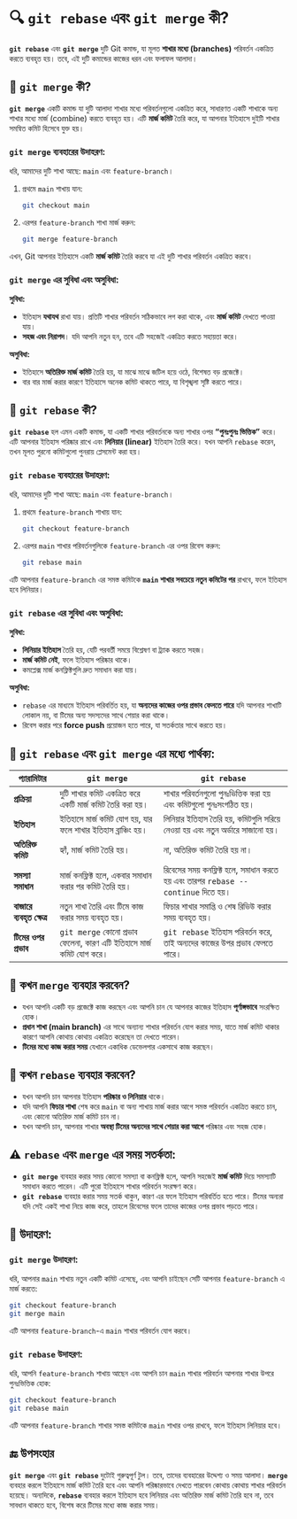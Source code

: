 # 🔍 **`git rebase` এবং `git merge` কী?**

**`git rebase`** এবং **`git merge`** দুটি Git কমান্ড, যা মূলত **শাখার মধ্যে (branches)** পরিবর্তন একত্রিত করতে ব্যবহৃত হয়। তবে, এই দুটি কমান্ডের কাজের ধরন এবং ফলাফল আলাদা।


## 📌 **`git merge` কী?**

**`git merge`** একটি কমান্ড যা দুটি আলাদা শাখার মধ্যে পরিবর্তনগুলো একত্রিত করে, সাধারণত একটি শাখাকে অন্য শাখার মধ্যে মার্জ (combine) করতে ব্যবহৃত হয়। এটি **মার্জ কমিট** তৈরি করে, যা আপনার ইতিহাসে দুইটি শাখার সমন্বিত কমিট হিসেবে যুক্ত হয়।


### **`git merge` ব্যবহারের উদাহরণ:**

ধরি, আমাদের দুটি শাখা আছে: `main` এবং `feature-branch`।

1. প্রথমে `main` শাখায় যান:

   ```bash
   git checkout main
   ```

2. এরপর `feature-branch` শাখা মার্জ করুন:

   ```bash
   git merge feature-branch
   ```

এখন, Git আপনার ইতিহাসে একটি **মার্জ কমিট** তৈরি করবে যা এই দুটি শাখার পরিবর্তন একত্রিত করবে।


### **`git merge` এর সুবিধা এবং অসুবিধা:**

**সুবিধা:**

* ইতিহাস **যথাযথ** রাখা যায়। প্রতিটি শাখার পরিবর্তন সঠিকভাবে লগ করা থাকে, এবং **মার্জ কমিট** দেখতে পাওয়া যায়।
* **সহজ এবং নিরাপদ**। যদি আপনি নতুন হন, তবে এটি সহজেই একত্রিত করতে সহায়তা করে।

**অসুবিধা:**

* ইতিহাসে **অতিরিক্ত মার্জ কমিট** তৈরি হয়, যা মাঝে মাঝে জটিল হয়ে ওঠে, বিশেষত বড় প্রজেক্টে।
* বার বার মার্জ করার কারণে ইতিহাসে অনেক কমিট থাকতে পারে, যা বিশৃঙ্খলা সৃষ্টি করতে পারে।


## 📌 **`git rebase` কী?**

**`git rebase`** হল এমন একটি কমান্ড, যা একটি শাখার পরিবর্তনকে অন্য শাখার ওপর **“পুনঃপুনঃ ভিত্তিক”** করে। এটি আপনার ইতিহাস পরিষ্কার রাখে এবং **লিনিয়ার (linear)** ইতিহাস তৈরি করে। যখন আপনি `rebase` করেন, তখন মূলত পুরনো কমিটগুলো পুনরায় প্লেসমেন্ট করা হয়।


### **`git rebase` ব্যবহারের উদাহরণ:**

ধরি, আমাদের দুটি শাখা আছে: `main` এবং `feature-branch`।

1. প্রথমে `feature-branch` শাখায় যান:

   ```bash
   git checkout feature-branch
   ```

2. এরপর `main` শাখার পরিবর্তনগুলিকে `feature-branch` এর ওপর রিবেস করুন:

   ```bash
   git rebase main
   ```

এটি আপনার `feature-branch` এর সমস্ত কমিটকে **`main` শাখার সবচেয়ে নতুন কমিটের পর** রাখবে, ফলে ইতিহাস হবে লিনিয়ার।


### **`git rebase` এর সুবিধা এবং অসুবিধা:**

**সুবিধা:**

* **লিনিয়ার ইতিহাস** তৈরি হয়, যেটি পরবর্তী সময়ে বিশ্লেষণ বা ট্র্যাক করতে সহজ।
* **মার্জ কমিট নেই**, ফলে ইতিহাস পরিষ্কার থাকে।
* কমপ্লেক্স মার্জ কনফ্লিক্টগুলি দ্রুত সমাধান করা যায়।

**অসুবিধা:**

* `rebase` এর মাধ্যমে ইতিহাস পরিবর্তিত হয়, যা **অন্যদের কাজের ওপর প্রভাব ফেলতে পারে** যদি আপনার শাখাটি লোকাল নয়, বা টিমের অন্য সদস্যদের সাথে শেয়ার করা থাকে।
* রিবেস করার পরে **force push** প্রয়োজন হতে পারে, যা সতর্কতার সাথে করতে হয়।


## 📌 **`git rebase` এবং `git merge` এর মধ্যে পার্থক্য:**

| **প্যারামিটার**            | **`git merge`**                                                      | **`git rebase`**                                                                 |
| -------------------------- | -------------------------------------------------------------------- | -------------------------------------------------------------------------------- |
| **প্রক্রিয়া**              | দুটি শাখার কমিট একত্রিত করে একটি মার্জ কমিট তৈরি করা হয়।             | শাখার পরিবর্তনগুলো পুনঃভিত্তিক করা হয় এবং কমিটগুলো পুনঃসংগঠিত হয়।                |
| **ইতিহাস**                 | ইতিহাসে মার্জ কমিট যোগ হয়, যার ফলে শাখার ইতিহাস ব্রাঞ্চিং হয়।        | লিনিয়ার ইতিহাস তৈরি হয়, কমিটগুলি সরিয়ে নেওয়া হয় এবং নতুন অর্ডারে সাজানো হয়।      |
| **অতিরিক্ত কমিট**          | হ্যাঁ, মার্জ কমিট তৈরি হয়।                                           | না, অতিরিক্ত কমিট তৈরি হয় না।                                                    |
| **সমস্যা সমাধান**          | মার্জ কনফ্লিক্ট হলে, একবার সমাধান করার পর কমিট তৈরি হয়।              | রিবেসের সময় কনফ্লিক্ট হলে, সমাধান করতে হয় এবং তারপর `rebase --continue` দিতে হয়। |
| **বাজারে ব্যবহৃত ক্ষেত্র** | নতুন শাখা তৈরি এবং টিমে কাজ করার সময় ব্যবহৃত হয়।                     | ফিচার শাখার সমাপ্তি ও শেষ রিভিউ করার সময় ব্যবহৃত হয়।                             |
| **টিমের ওপর প্রভাব**       | `git merge` কোনো প্রভাব ফেলেনা, কারণ এটি ইতিহাসে মার্জ কমিট যোগ করে। | `git rebase` ইতিহাস পরিবর্তন করে, তাই অন্যদের কাজের উপর প্রভাব ফেলতে পারে।       |


## 📌 **কখন `merge` ব্যবহার করবেন?**

* যখন আপনি একটি বড় প্রজেক্টে কাজ করছেন এবং আপনি চান যে আপনার কাজের ইতিহাস **পূর্ণাঙ্গভাবে** সংরক্ষিত হোক।
* **প্রধান শাখা (main branch)** এর সাথে অন্যান্য শাখার পরিবর্তন যোগ করার সময়, যাতে মার্জ কমিট থাকার কারণে আপনি কোথায় কোথায় একত্রিত করেছেন তা দেখতে পারেন।
* **টিমের মধ্যে কাজ করার সময়** যেখানে একাধিক ডেভেলপার একসাথে কাজ করছেন।


## 📌 **কখন `rebase` ব্যবহার করবেন?**

* যখন আপনি চান আপনার ইতিহাস **পরিষ্কার ও লিনিয়ার** থাকে।
* যদি আপনি **ফিচার শাখা** শেষ করে `main` বা অন্য শাখায় মার্জ করার আগে সমস্ত পরিবর্তন একত্রিত করতে চান, এবং কোনো অতিরিক্ত মার্জ কমিট চান না।
* যখন আপনি চান, আপনার শাখার **অবস্থা টিমের অন্যদের সাথে শেয়ার করা আগে** পরিষ্কার এবং সহজ হোক।


## ⚠️ **`rebase` এবং `merge` এর সময় সতর্কতা:**

* **`git merge`** ব্যবহার করার সময় কোনো সমস্যা বা কনফ্লিক্ট হলে, আপনি সহজেই **মার্জ কমিট** দিয়ে সমস্যাটি সমাধান করতে পারেন। এটি পুরো ইতিহাসে শাখার পরিবর্তন সংরক্ষণ করে।
* **`git rebase`** ব্যবহার করার সময় সতর্ক থাকুন, কারণ এর ফলে ইতিহাস পরিবর্তিত হতে পারে। টিমের অন্যরা যদি সেই একই শাখা নিয়ে কাজ করে, তাহলে রিবেসের ফলে তাদের কাজের ওপর প্রভাব পড়তে পারে।


## 🧪 **উদাহরণ:**

### **`git merge` উদাহরণ:**

ধরি, আপনার `main` শাখায় নতুন একটি কমিট এসেছে, এবং আপনি চাইছেন সেটি আপনার `feature-branch` এ মার্জ করতে:

```bash
git checkout feature-branch
git merge main
```

এটি আপনার `feature-branch`-এ `main` শাখার পরিবর্তন যোগ করবে।

### **`git rebase` উদাহরণ:**

ধরি, আপনি `feature-branch` শাখায় আছেন এবং আপনি চান `main` শাখার পরিবর্তন আপনার শাখার উপরে পুনঃভিত্তিক হোক:

```bash
git checkout feature-branch
git rebase main
```

এটি আপনার `feature-branch` শাখার সমস্ত কমিটকে `main` শাখার ওপর রাখবে, ফলে ইতিহাস লিনিয়ার হবে।


## 🔚 **উপসংহার**

**`git merge`** এবং **`git rebase`** দুটোই গুরুত্বপূর্ণ টুল। তবে, তাদের ব্যবহারের উদ্দেশ্য ও সময় আলাদা। **`merge`** ব্যবহার করলে ইতিহাসে মার্জ কমিট তৈরি হবে এবং আপনি পরিষ্কারভাবে দেখতে পারবেন কোথায় কোথায় শাখার পরিবর্তন হয়েছে। অন্যদিকে, **`rebase`** ব্যবহার করলে ইতিহাস হবে লিনিয়ার এবং অতিরিক্ত মার্জ কমিট তৈরি হবে না, তবে সাবধান থাকতে হবে, বিশেষ করে টিমের মধ্যে কাজ করার সময়।
